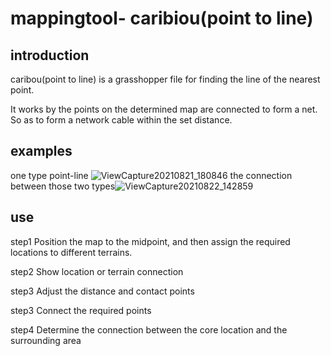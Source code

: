 # mappingtool- caribiou(point to line)

## introduction

caribou(point to line) is a grasshopper file for finding the line of the nearest point.

It works by the points on the determined map are connected to form a net. So as to form a network cable within the set distance.

## examples
one type point-line ![ViewCapture20210821_180846](https://user-images.githubusercontent.com/89188002/130344402-dcac41ad-3cdb-45fd-bf0d-4db48e1d7762.jpg)
the connection between those two types![ViewCapture20210822_142859](https://user-images.githubusercontent.com/89188002/130345011-95219032-f0f0-410e-9ca5-254e82c14032.jpg)

## use

step1  Position the map to the midpoint, and then assign the required locations to different terrains.

step2  Show location or terrain connection

step3  Adjust the distance and contact points

step3  Connect the required points

step4  Determine the connection between the core location and the surrounding area
